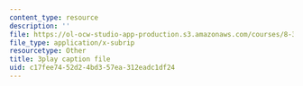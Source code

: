 ```yaml
---
content_type: resource
description: ''
file: https://ol-ocw-studio-app-production.s3.amazonaws.com/courses/8-334-statistical-mechanics-ii-statistical-physics-of-fields-spring-2014/c17fee7452d24bd357ea312eadc1df24_XDpCdELStJs.srt
file_type: application/x-subrip
resourcetype: Other
title: 3play caption file
uid: c17fee74-52d2-4bd3-57ea-312eadc1df24
---
```

